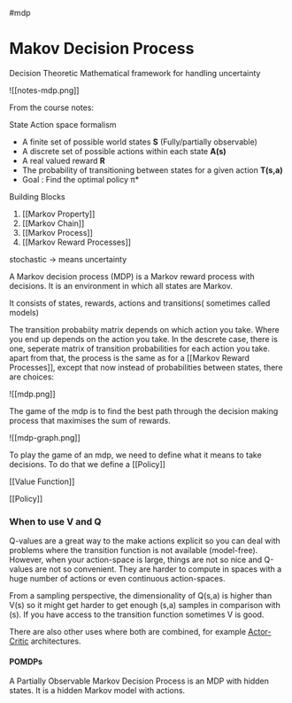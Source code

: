 #mdp
# Makov Decision Process

Decision Theoretic Mathematical framework for handling uncertainty

![[notes-mdp.png]]

From the course notes:

State Action space formalism
- A finite set of possible world states **S** (Fully/partially observable)
- A discrete set of possible actions within each state **A(s)**
- A real valued reward **R**
- The probability of transitioning between states for a given action **T(s,a)**
- Goal : Find the optimal policy π*


Building Blocks

1. [[Markov Property]]
2. [[Markov Chain]]
3. [[Markov Process]]
4. [[Markov Reward Processes]]

stochastic -> means uncertainty

A Markov decision process (MDP) is a Markov reward process with decisions. It is an environment in which all states are Markov.

It consists of states, rewards, actions and transitions( sometimes called models)

The transition probabiity matrix depends on which action you take.  Where you end up depends on the action you take.  In the descrete case, there is one, seperate matrix of transition probabilities for each action you take.  apart from that, the process is the same as for a [[Markov Reward Processes]], except that now instead of probabilities between states, there are choices:

![[mdp.png]]

The game of the mdp is to find the best path through the decision making process that maximises the sum of rewards.

![[mdp-graph.png]]

To play the game of an mdp, we need to define what it means to take decisions.  To do that we define a [[Policy]]


[[Value Function]]

[[Policy]]


### When to use V and Q

Q-values are a great way to the make actions explicit so you can deal with problems where the transition function is not available (model-free). However, when your action-space is large, things are not so nice and Q-values are not so convenient. They are harder to compute in spaces with a huge number of actions or even continuous action-spaces.

From a sampling perspective, the dimensionality of Q(s,a) is higher than V(s) so it might get harder to get enough (s,a) samples in comparison with (s). If you have access to the transition function sometimes V is good.

There are also other uses where both are combined, for example [Actor-Critic](https://publish.obsidian.md/parasdahal/Actor-Critic) architectures.

#### POMDPs 
A Partially Observable Markov Decision Process is an MDP with
hidden states. It is a hidden Markov model with actions.